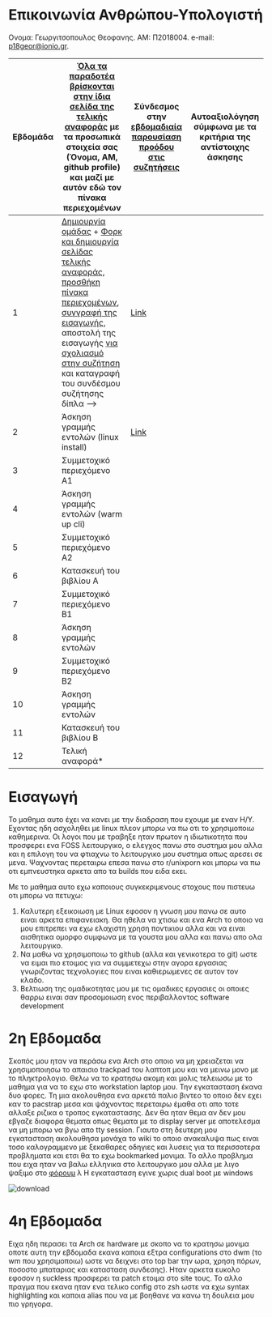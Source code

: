 # Επικοινωνία Ανθρώπου-Υπολογιστή

Ονομα: Γεωργιτσοπουλος Θεοφανης.
ΑΜ: Π2018004.
e-mail: p18geor@ionio.gr.

| Εβδομάδα | [Όλα τα παραδοτέα βρίσκονται στην ίδια σελίδα της τελικής αναφοράς](https://courses-ionio.github.io/help/deliverables/) με τα προσωπικά στοιχεία σας (Όνομα, ΑΜ, github profile) και μαζί με αυτόν εδώ τον πίνακα περιεχομένων | Σύνδεσμος στην [εβδομαδιαία παρουσίαση προόδου στις συζητήσεις](https://github.com/courses-ionio/help/discussions/categories/show-and-tell) | Αυτοαξιολόγηση σύμφωνα με τα κριτήρια της αντίστοιχης άσκησης |
| --- | --- | --- | --- |
| 1 |  [Δημιουργία ομάδας](https://github.com/courses-ionio/hci/discussions/1794) + [Φορκ και δημιουργία σελίδας τελικής αναφοράς](https://courses-ionio.github.io/help/guide/), [προσθήκη πίνακα περιεχομένων](https://raw.githubusercontent.com/courses-ionio/hci/master/README.md), [συγγραφή της εισαγωγής](https://courses-ionio.github.io/help/intro/), αποστολή της εισαγωγής [για σχολιασμό στην συζήτηση](https://github.com/courses-ionio/help/discussions/categories/show-and-tell) και καταγραφή του συνδέσμου συζήτησης δίπλα --> | [Link](https://github.com/courses-ionio/help/discussions/844) | |
| 2 | Άσκηση γραμμής εντολών (linux install) | [Link](https://github.com/courses-ionio/help/discussions/1039) | |
| 3 | Συμμετοχικό περιεχόμενο A1 | | |
| 4 | Άσκηση γραμμής εντολών (warm up cli) | | |
| 5 | Συμμετοχικό περιεχόμενο A2 | | |
| 6 | Κατασκευή του βιβλίου Α | | |
| 7 | Συμμετοχικό περιεχόμενο B1 | | |
| 8 | Άσκηση γραμμής εντολών | | |
| 9 | Συμμετοχικό περιεχόμενο B2 | | |
| 10 | Άσκηση γραμμής εντολών | | |
| 11 | Κατασκευή του βιβλίου Β | | |
| 12 | Τελική αναφορά* | | |


# Εισαγωγή  
Το μαθημα αυτο έχει να κανει με την διαδραση που εχουμε με εναν Η/Υ. Εχοντας ηδη ασχοληθει με linux πλεον μπορω να πω οτι το χρησιμοποιω καθημερινα. Οι λογοι που με τραβηξε ηταν πρωτον η ιδιωτικοτητα που προσφερει ενα FOSS λειτουργικο, ο ελεγχος πανω στο συστημα μου αλλα και η επιλογη του να φτιαχνω το λειτουργικο μου συστημα οπως αρεσει σε μενα. Ψαχνοντας περεταιρω επεσα πανω στο r/unixporn και μπορω να πω οτι εμπνευστηκα αρκετα απο τα builds που ειδα εκει.

Με το μαθημα αυτο εχω καποιους συγκεκριμενους στοχους που πιστευω οτι μπορω να πετυχω:

1. Καλυτερη εξεικοιωση με Linux εφοσον η γνωση μου πανω σε αυτο ειναι αρκετα επιφανειακη. Θα ηθελα να χτισω και ενα Arch το οποιο να μου επιτρεπει να εχω ελαχιστη χρηση ποντικιου αλλα και να ειναι αισθητικα ομορφο συμφωνα με τα γουστα μου αλλα και πανω απο ολα λειτουργικο.
2. Να μαθω να χρησιμοποιω το github (αλλα και γενικοτερα το git) ωστε να ειμαι πιο ετοιμος για να συμμετεχω στην αγορα εργασιας γνωριζοντας τεχνολογιες που ειναι καθιερωμενες σε αυτον τον κλαδο.
3. Βελτιωση της ομαδικοτητας μου με τις ομαδικες εργασιες οι οποιες θαρρω ειναι σαν προσομοιωση ενος περιβαλλοντος software development


# 2η Εβδομαδα
Σκοπός μου ηταν να περάσω ενα Arch στο οποιο να μη χρειαζεται να χρησιμοποιησω το απαισιο trackpad του λαπτοπ μου και να μεινω μονο με το πληκτρολογιο. Θελω να το κρατησω ακομη και μολις τελειωσω με το μαθημα για να το εχω στο workstation laptop μου.
Την εγκατασταση έκανα δυο φορες. Τη μια ακολουθησα ενα αρκετά παλιο βιντεο το οποιο δεν εχει καν το pacstrap μεσα και ψάχνοντας περεταιρω έμαθα οτι απο τοτε αλλαξε ριζικα ο τροπος εγκαταστασης. Δεν θα ηταν θεμα αν δεν μου εβγαζε διαφορα θεματα οπως θεματα με το display server με αποτελεσμα να μη μπορω να βγω απο tty session. Γιαυτο στη δευτερη μου εγκατασταση ακολουθησα μονάχα το wiki το οποιο ανακαλυψα πως ειναι τοσο καλογραμμενο με ξεκαθαρες οδηγιες και λυσεις για τα περισσοτερα προβληματα και ετσι θα το εχω bookmarked μονιμα. Το αλλο προβλημα που ειχα ηταν να βαλω ελληνικα στο λειτουργικο μου αλλα με λιγο ψαξιμο στο [φόρουμ](https://bbs.archlinux.org/viewtopic.php?id=138956) λ Η εγκατασταση εγινε χωρις dual boot με windows

![download](https://user-images.githubusercontent.com/56548450/195840100-d9ffecd8-8873-4829-bc9c-db4f4d683986.gif)

# 4η Εβδομαδα
Ειχα ηδη περασει τα Arch σε hardware με σκοπο να το κρατησω μονιμα οποτε αυτη την εβδομαδα εκανα καποια εξτρα configurations στο dwm (το wm που χρησιμοποιω) ωστε να δειχνει στο top bar την ωρα, χρηση πόρων, ποσοστο μπαταριας και κατασταση συνδεσης). Ηταν αρκετα ευκολο εφοσον η suckless προσφερει τα patch ετοιμα στο site τους. To αλλο πραγμα που εκανα ηταν ενα τελικο config στο zsh ωστε να εχω syntax highlighting και καποια alias που να με βοηθανε να κανω τη δουλεια μου πιο γρηγορα.
